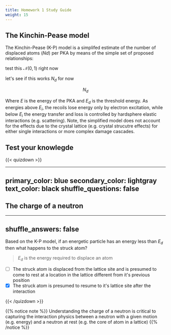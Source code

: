 ```yaml
---
title: Homework 1 Study Guide
weight: 15
---
```



## The Kinchin-Pease model

The Kinchin-Pease (K-P) model is a simplifed estimate of the number of displaced atoms ($Nd$) per PKA by means of the simple set of proposed relationships:



test this $\mathcal{N}(0,\,1)$ right now

let's see if this works <tex>$N_d$<tex> for now

$$N_d$$

Where $E$ is the energy of the PKA and $E_d$ is the threshold energy. As energies above $E_i$, the recoils lose energy only by electron excitation, while below $E_i$ the energy transfer and loss is controlled by hardsphere elastic interactions (e.g. scattering). Note, the simplified model does not account for the effects due to the crystal lattice (e.g. crystal strucutre effects) for either single interactions or more complex damage cascades.


## Test your knowlegde

{{< quizdown >}}

---
primary_color: blue
secondary_color: lightgray
text_color: black
shuffle_questions: false
---

## The charge of a neutron

---
shuffle_answers: false
---

Based on the K-P model, if an energetic particle has an energy less than $E_d$ then what happens to the struck atom?

> $E_d$ is the energy required to displace an atom

- [ ] The struck atom is displaced from the lattice site and is presumed to come to rest at a location in the lattice different from it's previous position
- [x] The struck atom is presumed to resume to it's lattice site after the interaction

{{< /quizdown >}}

{{% notice note %}}
Understanding the charge of a neutron is critical to capturing the interaction physics between a neutron with a given motion (e.g. energy) and a neutron at rest (e.g. the core of atom in a lattice)
{{% /notice %}}
